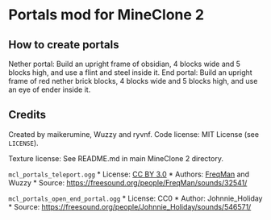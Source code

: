 # Portals mod for MineClone 2
## How to create portals

Nether portal: Build an upright frame of obsidian, 4 blocks wide and 5 blocks high, and use a flint and steel inside it.
End portal: Build an upright frame of red nether brick blocks, 4 blocks wide and 5 blocks high, and use an eye of ender inside it.

## Credits
Created by maikerumine, Wuzzy and ryvnf.
Code license: MIT License (see `LICENSE`).

Texture license: See README.md in main MineClone 2 directory.

`mcl_portals_teleport.ogg`
	* License: [CC BY 3.0](http://creativecommons.org/licenses/by/3.0/)
	* Authors: [FreqMan](https://freesound.org/people/FreqMan/) and Wuzzy
	* Source: <https://freesound.org/people/FreqMan/sounds/32541/>

`mcl_portals_open_end_portal.ogg`
	* License: CC0
	* Author: Johnnie\_Holiday
	* Source: <https://freesound.org/people/Johnnie_Holiday/sounds/546571/>
